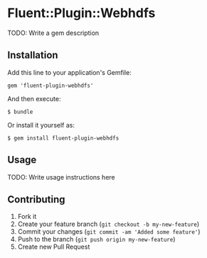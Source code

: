 # Fluent::Plugin::Webhdfs

TODO: Write a gem description

## Installation

Add this line to your application's Gemfile:

    gem 'fluent-plugin-webhdfs'

And then execute:

    $ bundle

Or install it yourself as:

    $ gem install fluent-plugin-webhdfs

## Usage

TODO: Write usage instructions here

## Contributing

1. Fork it
2. Create your feature branch (`git checkout -b my-new-feature`)
3. Commit your changes (`git commit -am 'Added some feature'`)
4. Push to the branch (`git push origin my-new-feature`)
5. Create new Pull Request
